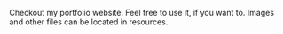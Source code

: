 Checkout my portfolio website.
Feel free to use it, if you want to.
Images and other files can be located in resources.
